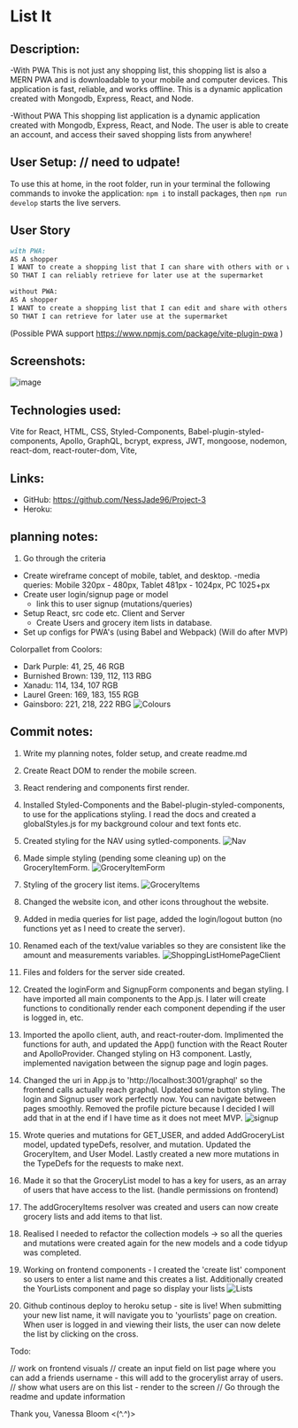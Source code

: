 # List It

## Description:

-With PWA
This is not just any shopping list, this shopping list is also a MERN PWA and is downloadable to your mobile and computer devices. This application is fast, reliable, and works offline. This is a dynamic application created with Mongodb, Express, React, and Node.

-Without PWA
This shopping list application is a dynamic application created with Mongodb, Express, React, and Node. The user is able to create an account, and access their saved shopping lists from anywhere!

## User Setup: // need to udpate!

To use this at home, in the root folder, run in your terminal the following commands to invoke the application:
`npm i` to install packages,
then `npm run develop` starts the live servers.

## User Story

```md
with PWA:
AS A shopper
I WANT to create a shopping list that I can share with others with or without an internet connection
SO THAT I can reliably retrieve for later use at the supermarket

without PWA:
AS A shopper
I WANT to create a shopping list that I can edit and share with others
SO THAT I can retrieve for later use at the supermarket
```

(Possible PWA support https://www.npmjs.com/package/vite-plugin-pwa )

## Screenshots:

![image](./assets/wireframe.PNG)

## Technologies used:

Vite for React, HTML, CSS, Styled-Components, Babel-plugin-styled-components, Apollo, GraphQL, bcrypt, express, JWT, mongoose, nodemon, react-dom, react-router-dom, Vite,

## Links:

- GitHub: https://github.com/NessJade96/Project-3
- Heroku:

## planning notes:

1. Go through the criteria

- Create wireframe concept of mobile, tablet, and desktop.
  -media queries: Mobile 320px - 480px, Tablet 481px - 1024px, PC 1025+px
- Create user login/signup page or model
  - link this to user signup (mutations/queries)
- Setup React, src code etc. Client and Server
  - Create Users and grocery item lists in database.
- Set up configs for PWA's (using Babel and Webpack) (Will do after MVP)

Colorpallet from Coolors:

- Dark Purple: 41, 25, 46 RGB
- Burnished Brown: 139, 112, 113 RBG
- Xanadu: 114, 134, 107 RGB
- Laurel Green: 169, 183, 155 RGB
- Gainsboro: 221, 218, 222 RBG
  ![Colours](./assets/Colour%20Theme.jpg)

## Commit notes:

1. Write my planning notes, folder setup, and create readme.md

2. Create React DOM to render the mobile screen.

3. React rendering and components first render.

4. Installed Styled-Components and the Babel-plugin-styled-components, to use for the applications styling. I read the docs and created a globalStyles.js for my background colour and text fonts etc.

5. Created styling for the NAV using sytled-components.
   ![Nav](./assets/Mobile-Nav-Style.jpg)

6. Made simple styling (pending some cleaning up) on the GroceryItemForm.
   ![GroceryItemForm](./assets/GroceryItemForm-styling.jpg)

7. Styling of the grocery list items.
   ![GroceryItems](./assets/GroceryListItems.jpg)

8. Changed the website icon, and other icons throughout the website.

9. Added in media queries for list page, added the login/logout button (no functions yet as I need to create the server).

10. Renamed each of the text/value variables so they are consistent like the amount and measurements variables.
    ![ShoppingListHomePageClient](./assets/MVP%20of%20grocery%20list%20CLIENT.jpg)

11. Files and folders for the server side created.

12. Created the loginForm and SignupForm components and began styling. I have imported all main components to the App.js. I later will create functions to conditionally render each component depending if the user is logged in, etc.

13. Imported the apollo client, auth, and react-router-dom. Implimented the functions for auth, and updated the App() function with the React Router and ApolloProvider. Changed styling on H3 component. Lastly, implemented navigation between the signup page and login pages.

14. Changed the uri in App.js to 'http://localhost:3001/graphql' so the frontend calls actually reach graphql. Updated some button styling. The login and Signup user work perfectly now. You can navigate between pages smoothly. Removed the profile picture because I decided I will add that in at the end if I have time as it does not meet MVP.
    ![signup](./assets/Signup%20page.jpg)

15. Wrote queries and mutations for GET_USER, and added AddGroceryList model, updated typeDefs, resolver, and mutation. Updated the GroceryItem, and User Model. Lastly created a new more mutations in the TypeDefs for the requests to make next.

16. Made it so that the GroceryList model to has a key for users, as an array of users that have access to the list. (handle permissions on frontend)

17. The addGroceryItems resolver was created and users can now create grocery lists and add items to that list.

18. Realised I needed to refactor the collection models -> so all the queries and mutations were created again for the new models and a code tidyup was completed.

19. Working on frontend components - I created the 'create list' component so users to enter a list name and this creates a list. Additionally created the YourLists component and page so display your lists
    ![Lists](./assets/YourLists.jpg)

20. Github continous deploy to heroku setup - site is live! When submitting your new list name, it will navigate you to 'yourlists' page on creation. When user is logged in and viewing their lists, the user can now delete the list by clicking on the cross.

Todo:

// work on frontend visuals
// create an input field on list page where you can add a friends username - this will add to the grocerylist array of users.
// show what users are on this list - render to the screen
// Go through the readme and update information

Thank you, Vanessa Bloom <(^.^)>
